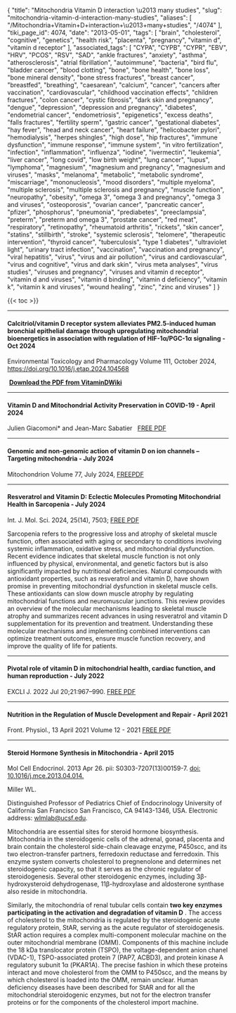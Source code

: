 {
    "title": "Mitochondria Vitamin D interaction \u2013 many studies",
    "slug": "mitochondria-vitamin-d-interaction-many-studies",
    "aliases": [
        "/Mitochondria+Vitamin+D+interaction+\u2013+many+studies",
        "/4074"
    ],
    "tiki_page_id": 4074,
    "date": "2013-05-01",
    "tags": [
        "brain",
        "cholesterol",
        "cognitive",
        "genetics",
        "health risk",
        "placenta",
        "pregnancy",
        "vitamin d",
        "vitamin d receptor"
    ],
    "associated_tags": [
        "CYPA",
        "CYPB",
        "CYPR",
        "EBV",
        "HRV",
        "PCOS",
        "RSV",
        "SAD",
        "ankle fractures",
        "anxiety",
        "asthma",
        "atherosclerosis",
        "atrial fibrillation",
        "autoimmune",
        "bacteria",
        "bird flu",
        "bladder cancer",
        "blood clotting",
        "bone",
        "bone health",
        "bone loss",
        "bone mineral density",
        "bone stress fractures",
        "breast cancer",
        "breastfed",
        "breathing",
        "caesarean",
        "calcium",
        "cancer",
        "cancers after vaccination",
        "cardiovascular",
        "childhood vaccination effects",
        "children fractures",
        "colon cancer",
        "cystic fibrosis",
        "dark skin and pregnancy",
        "dengue",
        "depression",
        "depression and pregnancy",
        "diabetes",
        "endometrial cancer",
        "endometriosis",
        "epigenetics",
        "excess deaths",
        "falls fractures",
        "fertility sperm",
        "gastric cancer",
        "gestational diabetes",
        "hay fever",
        "head and neck cancer",
        "heart failure",
        "helicobacter pylori",
        "hemodialysis",
        "herpes shingles",
        "high dose",
        "hip fractures",
        "immune dysfunction",
        "immune response",
        "immune system",
        "in vitro fertilization",
        "infection",
        "inflammation",
        "influenza",
        "iodine",
        "ivermectin",
        "leukemia",
        "liver cancer",
        "long covid",
        "low birth weight",
        "lung cancer",
        "lupus",
        "lymphoma",
        "magnesium",
        "magnesium and pregnancy",
        "magnesium and viruses",
        "masks",
        "melanoma",
        "metabolic",
        "metabolic syndrome",
        "miscarriage",
        "mononucleosis",
        "mood disorders",
        "multiple myeloma",
        "multiple sclerosis",
        "multiple sclerosis and pregnancy",
        "muscle function",
        "neuropathy",
        "obesity",
        "omega 3",
        "omega 3 and pregnancy",
        "omega 3 and viruses",
        "osteoporosis",
        "ovarian cancer",
        "pancreatic cancer",
        "pfizer",
        "phosphorus",
        "pneumonia",
        "prediabetes",
        "preeclampsia",
        "preterm",
        "preterm and omega 3",
        "prostate cancer",
        "red meat",
        "respiratory",
        "retinopathy",
        "rheumatoid arthritis",
        "rickets",
        "skin cancer",
        "statins",
        "stillbirth",
        "stroke",
        "systemic sclerosis",
        "telomere",
        "therapeutic intervention",
        "thyroid cancer",
        "tuberculosis",
        "type 1 diabetes",
        "ultraviolet light",
        "urinary tract infection",
        "vaccination",
        "vaccination and pregnancy",
        "viral hepatitis",
        "virus",
        "virus and air pollution",
        "virus and cardiovascular",
        "virus and cognitive",
        "virus and dark skin",
        "virus meta analyses",
        "virus studies",
        "viruses and pregnancy",
        "viruses and vitamin d receptor",
        "vitamin d and viruses",
        "vitamin d binding",
        "vitamin d deficiency",
        "vitamin k",
        "vitamin k and viruses",
        "wound healing",
        "zinc",
        "zinc and viruses"
    ]
}


{{< toc >}}

---

#### Calcitriol/vitamin D receptor system alleviates PM2.5-induced human bronchial epithelial damage through upregulating mitochondrial bioenergetics in association with regulation of HIF-1α/PGC-1α signaling - Oct 2024

Environmental Toxicology and Pharmacology Volume 111, October 2024, https://doi.org/10.1016/j.etap.2024.104568

 **<i class="fas fa-file-pdf" style="margin-right: 0.3em;"></i><a href="https://d378j1rmrlek7x.cloudfront.net/attachments/pdf/mito-2.5-compresspdf.pdf">Download the PDF from VitaminDWiki </a>** 

---

#### Vitamin D and Mitochondrial Activity Preservation in COVID-19 - April 2024

Julien Giacomoni* and Jean-Marc Sabatier &nbsp; [FREE PDF](https://10.2174/0118715265304580240405064250)

---

#### Genomic and non-genomic action of vitamin D on ion channels – Targeting mitochondria  - July 2024

Mitochondrion Volume 77, July 2024,  [FREEPDF](https://doi.org/10.1016/j.mito.2024.101891)

---

#### Resveratrol and Vitamin D: Eclectic Molecules Promoting Mitochondrial Health in Sarcopenia - July 2024

Int. J. Mol. Sci. 2024, 25(14), 7503; [FREE PDF](https://doi.org/10.3390/ijms25147503)

Sarcopenia refers to the progressive loss and atrophy of skeletal muscle function, often associated with aging or secondary to conditions involving systemic inflammation, oxidative stress, and mitochondrial dysfunction. Recent evidence indicates that skeletal muscle function is not only influenced by physical, environmental, and genetic factors but is also significantly impacted by nutritional deficiencies. Natural compounds with antioxidant properties, such as resveratrol and vitamin D, have shown promise in preventing mitochondrial dysfunction in skeletal muscle cells. These antioxidants can slow down muscle atrophy by regulating mitochondrial functions and neuromuscular junctions. This review provides an overview of the molecular mechanisms leading to skeletal muscle atrophy and summarizes recent advances in using resveratrol and vitamin D supplementation for its prevention and treatment. Understanding these molecular mechanisms and implementing combined interventions can optimize treatment outcomes, ensure muscle function recovery, and improve the quality of life for patients.

---

#### Pivotal role of vitamin D in mitochondrial health, cardiac function, and human reproduction - July 2022

EXCLI J. 2022 Jul 20;21:967–990.  [FREE PDF](https://10.17179/excli2022-4935)

---

#### Nutrition in the Regulation of Muscle Development and Repair - April 2021

Front. Physiol., 13 April 2021 Volume 12 - 2021 [FREE PDF](https://doi.org/10.3389/fphys.2021.660498)

---

#### Steroid Hormone Synthesis in Mitochondria - April 2015

Mol Cell Endocrinol. 2013 Apr 26. pii: S0303-7207(13)00159-7. [doi: 10.1016/j.mce.2013.04.014.](https://doi.org/10.1016/j.mce.2013.04.014.) 

Miller WL.

Distinguished Professor of Pediatrics Chief of Endocrinology University of California San Francisco San Francisco, CA 94143-1346, USA. Electronic address: wlmlab@ucsf.edu.

Mitochondria are essential sites for steroid hormone biosynthesis. Mitochondria in the steroidogenic cells of the adrenal, gonad, placenta and brain contain the cholesterol side-chain cleavage enzyme, P450scc, and its two electron-transfer partners, ferredoxin reductase and ferredoxin. This enzyme system converts cholesterol to pregnenolone and determines net steroidogenic capacity, so that it serves as the chronic regulator of steroidogenesis. Several other steroidogenic enzymes, including 3β-hydroxysteroid dehydrogenase, 11β-hydroxylase and aldosterone synthase also reside in mitochondria. 

Similarly, the mitochondria of renal tubular cells contain  **two key enzymes participating in the activation and degradation of vitamin D** . The access of cholesterol to the mitochondria is regulated by the steroidogenic acute regulatory protein, StAR, serving as the acute regulator of steroidogenesis. StAR action requires a complex multi-component molecular machine on the outer mitochondrial membrane (OMM). Components of this machine include the 18 kDa translocator protein (TSPO), the voltage-dependent anion chanel (VDAC-1), TSPO-associated protein 7 (PAP7, ACBD3), and protein kinase A regulatory subunit 1α (PKAR1A). The precise fashion in which these proteins interact and move cholesterol from the OMM to P450scc, and the means by which cholesterol is loaded into the OMM, remain unclear. Human deficiency diseases have been described for StAR and for all the mitochondrial steroidogenic enzymes, but not for the electron transfer proteins or for the components of the cholesterol import machine.